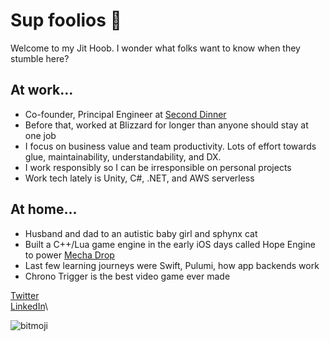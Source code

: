 # Sup foolios 👋

Welcome to my Jit Hoob. I wonder what folks want to know when they stumble here?

## At work...
* Co-founder, Principal Engineer at [Second Dinner](https://seconddinner.com/)
* Before that, worked at Blizzard for longer than anyone should stay at one job
* I focus on business value and team productivity. Lots of effort towards glue, maintainability, understandability, and DX.
* I work responsibly so I can be irresponsible on personal projects
* Work tech lately is Unity, C#, .NET, and AWS serverless

## At home...
* Husband and dad to an autistic baby girl and sphynx cat
* Built a C++/Lua game engine in the early iOS days called Hope Engine to power [Mecha Drop](https://apps.apple.com/us/app/mecha-drop/id415230800)
* Last few learning journeys were Swift, Pulumi, how app backends work
* Chrono Trigger is the best video game ever made

[Twitter](https://twitter.com/mfschweitzer)\
[LinkedIn](https://www.linkedin.com/in/mfschweitzer)\

![bitmoji](https://sdk.bitmoji.com/render/panel/0465c53a-92cd-40a9-b676-4bad8faccbca-276dc6a6-a25e-4dfd-8f98-a50a2566e48d-v1.png?transparent=1&palette=1)
